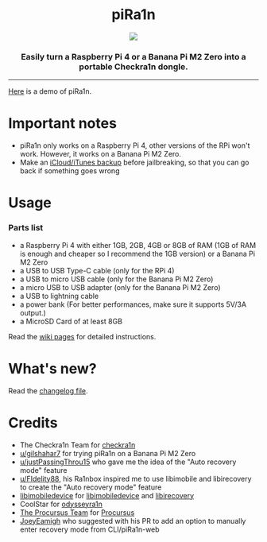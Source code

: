 <h1 align="center">piRa1n</h1>
<p align="center"><img src="https://gist.githubusercontent.com/raspberryenvoie/9266a96148dd3ae0266a3bbe39b9c4f0/raw/65aca16d3ba11776f5f28a35e6d58c122540d426/piRa1n_logo.png"></p>
<h3 align="center">Easily turn a Raspberry Pi 4 or a Banana Pi M2 Zero into a portable Checkra1n dongle.</h3>

---------

[Here](https://youtu.be/lqGb8SG-VII) is a demo of piRa1n.

# Important notes
- piRa1n only works on a Raspberry Pi 4, other versions of the RPi won't work. However, it works on a Banana Pi M2 Zero.
- Make an [iCloud/iTunes backup](https://support.apple.com/en-us/HT203977) before jailbreaking, so that you can go back if something goes wrong

# Usage
### Parts list
- a Raspberry Pi 4 with either 1GB, 2GB, 4GB or 8GB of RAM (1GB of RAM is enough and cheaper so I recommend the 1GB version) or a Banana Pi M2 Zero
- a USB to USB Type-C cable (only for the RPi 4)
- a USB to micro USB cable (only for the Banana Pi M2 Zero)
- a micro USB to USB adapter (only for the Banana Pi M2 Zero)
- a USB to lightning cable
- a power bank (For better performances, make sure it supports 5V/3A output.)
- a MicroSD Card of at least 8GB

Read the [wiki pages](https://github.com/raspberryenvoie/piRa1n/wiki) for detailed instructions.

# What's new?
Read the [changelog file](https://github.com/raspberryenvoie/piRa1n/blob/master/CHANGELOG.md).

# Credits
- The Checkra1n Team for [checkra1n](https://checkra.in)
- [u/gilshahar7](https://www.reddit.com/user/gilshahar7/) for trying piRa1n on a Banana Pi M2 Zero
- [u/justPassingThrou15](https://www.reddit.com/user/justPassingThrou15/) who gave me the idea of the "Auto recovery mode" feature
- [u/FIdelity88](https://www.reddit.com/user/FIdelity88), his Ra1nbox inspired me to use libimobile and libirecovery to create the "Auto recovery mode" feature
- [libimobiledevice](https://github.com/libimobiledevice/) for [libimobiledevice](https://github.com/libimobiledevice/libimobiledevice) and [libirecovery](https://github.com/libimobiledevice/libirecovery)
- CoolStar for [odysseyra1n](https://github.com/coolstar/Odyssey-bootstrap)
- [The Procursus Team](https://github.com/ProcursusTeam/) for [Procursus](https://github.com/ProcursusTeam/Procursus)
- [JoeyEamigh](https://github.com/JoeyEamigh) who suggested with his PR to add an option to manually enter recovery mode from CLI/piRa1n-web
